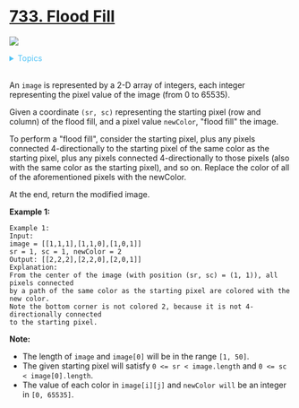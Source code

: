 # [733. Flood Fill](https://leetcode.com/problems/flood-fill/description/)

![](https://img.shields.io/badge/Difficulty-Easy-green.svg)

<details>
<summary style="color:#4FC3F7">Topics</summary>

* [`Depth-first Search`](https://leetcode.com/tag/depth-first-search/)

</details>
<br />

An `image` is represented by a 2-D array of integers, each integer representing the pixel value of the image (from 0 to 65535).

Given a coordinate `(sr, sc)` representing the starting pixel (row and column) of the flood fill, and a pixel value `newColor`, "flood fill" the image.

To perform a "flood fill", consider the starting pixel, plus any pixels connected 4-directionally to the starting pixel of the same color as the starting pixel, plus any pixels connected 4-directionally to those pixels (also with the same color as the starting pixel), and so on. Replace the color of all of the aforementioned pixels with the newColor.

At the end, return the modified image.


**Example 1:**

    Example 1:
    Input:
    image = [[1,1,1],[1,1,0],[1,0,1]]
    sr = 1, sc = 1, newColor = 2
    Output: [[2,2,2],[2,2,0],[2,0,1]]
    Explanation:
    From the center of the image (with position (sr, sc) = (1, 1)), all pixels connected
    by a path of the same color as the starting pixel are colored with the new color.
    Note the bottom corner is not colored 2, because it is not 4-directionally connected
    to the starting pixel.


**Note:**

 + The length of `image` and `image[0]` will be in the range `[1, 50]`.
 + The given starting pixel will satisfy `0 <= sr < image.length` and `0 <= sc < image[0].length`.
 + The value of each color in `image[i][j]` and `newColor will` be an integer in `[0, 65535]`.